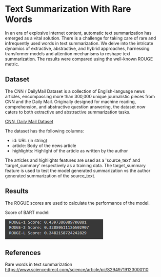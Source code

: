 
# Text Summarization With Rare Words

In an era of explosive internet content, automatic text summarization has emerged as a vital solution. There is a challenge for taking care of rare and infrequently used words in text summarization. We delve into the intricate dynamics of extractive, abstractive, and hybrid approaches, harnessing transformer models and attention mechanisms to reshape text summarization. The results were compared using the well-known ROUGE metric.


## Dataset
The CNN / DailyMail Dataset is a collection of English-language news articles, encompassing more than 300,000 unique journalistic pieces from CNN and the Daily Mail. Originally designed for machine reading, comprehension, and abstractive question answering, the dataset now caters to both extractive and abstractive summarization tasks.

[CNN, Daily Mail Dataset](https://www.kaggle.com/datasets/gowrishankarp/newspaper-text-summarization-cnn-dailymail/data)

The dataset has the following columns:

- id: URL (in string)
- article: Body of the news article
- highlights: Highlight of the article as written by the author

The articles and highlights features are used as a 'source_text' and 'target_summary' respectively as a training data. The target_summary feature is used to test the model generated summarization vs the author generated summarization of the source_text.
## Results
The ROGUE scores are used to calculate the performance of the model.

Score of BART model:


![Score](https://github.com/apoorvwankar/Text-Summarization-With-Rare-Words/blob/main/Score.png)

## References

Rare words in text summarization 
https://www.sciencedirect.com/science/article/pii/S2949719123000110


